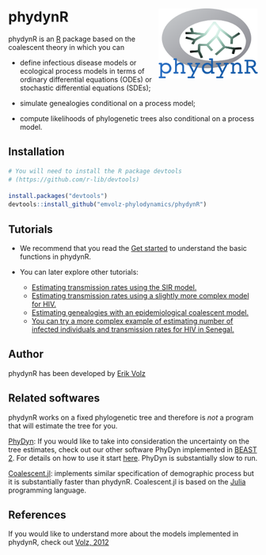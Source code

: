 # phydynR <img src="man/figures/phydynr.png" align="right" width="200"/>

phydynR is an [R](https://www.r-project.org/) package based on the coalescent
theory in which you can

* define infectious disease models or ecological process models in terms of 
ordinary differential equations (ODEs) or stochastic differential equations (SDEs);

* simulate genealogies conditional on a process model;

* compute likelihoods of phylogenetic trees also conditional on a process model.



## Installation

```r
# You will need to install the R package devtools 
# (https://github.com/r-lib/devtools)

install.packages("devtools")
devtools::install_github("emvolz-phylodynamics/phydynR")
```



## Tutorials

* We recommend that you read the [Get started](articles/phydynR.html) to 
understand the basic functions in phydynR.

* You can later explore other tutorials:
  
  - [Estimating transmission rates using the SIR model.](articles/sir_model.html)
  - [Estimating transmission rates using a slightly more complex model for HIV.](articles/HIV_epidemics.html)
  - [Estimating genealogies with an epidemiological coalescent model.](articles/simulate_genealogies.html)
  - [You can try a more complex example of estimating number of infected individuals and transmission rates for HIV in Senegal.](articles/SenegalHIVmodel.html)



## Author

phydynR has been developed by [Erik Volz](https://profiles.imperial.ac.uk/e.volz)



## Related softwares

phydynR works on a fixed phylogenetic tree and therefore is *not* a program that 
will estimate the tree for you.

[PhyDyn](https://github.com/mrc-ide/PhyDyn): If you would like to take into 
consideration the uncertainty on the tree estimates, check out our other software 
PhyDyn implemented in [BEAST 2](https://www.beast2.org/). For details on how to use
it start [here](https://github.com/mrc-ide/PhyDyn/wiki). PhyDyn is substantially 
slow to run.

[Coalescent.jl](https://emvolz.github.io/Coalescent.jl/dev/intro/): implements
similar specification of demographic process but it is substantially faster than
phydynR. Coalescent.jl is based on the [Julia](https://julialang.org/) programming language.



## References

If you would like to understand more about the models implemented in phydynR,
check out [Volz, 2012](http://www.genetics.org/content/190/1/187)
